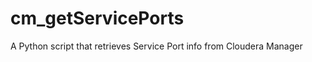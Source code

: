 cm_getServicePorts
==================

A Python script that retrieves Service Port info from Cloudera Manager
